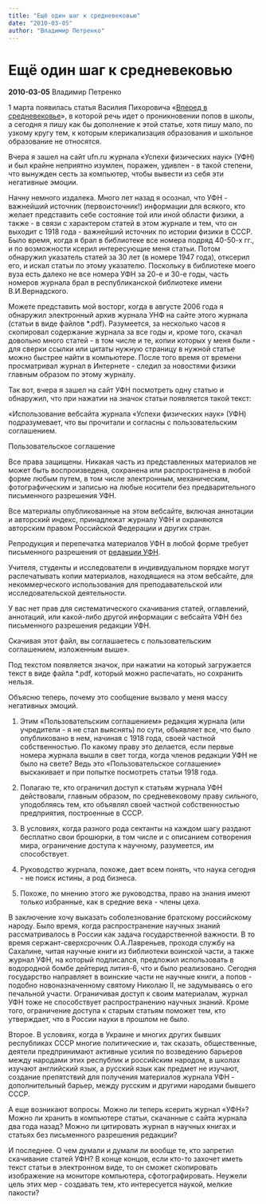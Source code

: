 ```yaml
---
title: "Ещё один шаг к средневековью"
date: "2010-03-05"
author: "Владимир Петренко"
---
```


# Ещё один шаг к средневековью

**2010-03-05** Владимир Петренко

1 марта появилась статья Василия Пихоровича «[Вперед в средневековье](/1996.html)», в которой речь идет о проникновении попов в школы, а сегодня я пишу как бы дополнение к этой статье, хотя пишу мало, по узкому кругу тем, к которым клерикализация образования и школьное образование не относятся.

Вчера я зашел на сайт ufn.ru журнала «Успехи физических наук» (УФН) и был крайне неприятно изумлен, поражен, удивлен - в такой степени, что вынужден сесть за компьютер, чтобы вывести из себя эти негативные эмоции.

Начну немного издалека. Много лет назад я осознал, что УФН - важнейший источник (первоисточник!) информации для всякого, кто желает представить себе состояние той или иной области физики, а также - в связи с характером статей в этом журнале и тем, что он выходит с 1918 года - важнейший источник по истории физики в СССР. Было время, когда я брал в библиотеке все номера подряд 40-50-х гг., и по возможности ксерил интересующие меня статьи. Потом обнаружил указатель статей за 30 лет (в номере 1947 года), отксерил его, и искал статьи по этому указателю. Поскольку в библиотеке моего вуза есть далеко не все номера УФН за 20-е и 30-е годы, часть номеров журнала брал в республиканской библиотеке имени В.И.Вернадского.

Можете представить мой восторг, когда в августе 2006 года я обнаружил электронный архив журнала УНФ на сайте этого журнала (статьи в виде файлов *.pdf). Разумеется, за несколько часов я скопировал содержание журнала за все годы и, кроме того, скачал довольно много статей - в том числе и те, копии которых у меня были - для сверки ссылки или цитаты нужную страницу в нужной статье можно быстрее найти в компьютере. После того время от времени просматривал журнал в Интернете - следил за новостями физики главным образом по этому журналу.

Так вот, вчера я зашел на сайт УФН посмотреть одну статью и обнаружил, что при нажатии на значок статьи появляется такой текст:

«Использование вебсайта журнала «Успехи физических наук» (УФН) подразумевает, что вы прочитали и согласны с пользовательским соглашением.

Пользовательское соглашение

Все права защищены. Никакая часть из представленных материалов не может быть воспроизведена, сохранена или распространена в любой форме любым путем, в том числе электронным, механическим, фотографическим и записью на любые носители без предварительного письменного разрешения УФН.

Все материалы опубликованные на этом вебсайте, включая аннотации и авторский индекс, принадлежат журналу УФН и охраняются авторским правом Российской Федерации и других стран.

Репродукция и перепечатка материалов УФН в любой форме требует письменного разрешения от [редакции УФН](https://propaganda-journal.net/ru/geninfo.html).

Учителя, студенты и исследователи в индивидуальном порядке могут распечатывать копии материалов, находящиеся на этом вебсайте, для некоммерческого использования для преподавательской или исследовательской деятельности.

У вас нет прав для систематического скачивания статей, оглавлений, аннотаций, или какой-либо другой информации с вебсайта УФН без письменного разрешения редакции УФН.

Скачивая этот файл, вы соглашаетесь с пользовательским соглашением, изложенным выше».

Под текстом появляется значок, при нажатии на который загружается текст в виде файла *.pdf, который можно распечатать, но сохранить нельзя.

Объясню теперь, почему это сообщение вызвало у меня массу негативных эмоций.

1. Этим «Пользовательским соглашением» редакция журнала (или учредители - я не стал выяснять) по сути, объявляет все, что было опубликовано в нем, начиная с 1918 года, своей частной собственностью. По какому праву это делается, если первые номера журнала вышли в свет тогда, когда членов редакции УФН не было на свете? Ведь это «Пользовательское соглашение» выскакивает и при попытке посмотреть статьи 1918 года.

2. Полагаю те, кто ограничил доступ к статьям журнала УФН действовали, главным образом, по средневековому праву сильного, уподобляясь тем, кто объявлял своей частной собственностью предприятия, построенные в СССР.

3. В условиях, когда разного рода сектанты на каждом шагу раздают бесплатно свои брошюрки, в том числе и с описанием сотворения мира, ограничение доступа к научному, разумеется, им способствует.

4. Руководство журнала, похоже, дает всем понять, что наука сегодня - не поиск истины, а род бизнеса.

5. Похоже, по мнению этого же руководства, право на знания имеют только избранные, как в средние века - члены цеха.

В заключение хочу выказать соболезнование братскому российскому народу. Было время, когда распространение научных знаний рассматривалось в России как задача государственной важности. В то время сержант-сверхсрочник О.А.Лавреньев, проходя службу на Сахалине, читая научные книги из библиотеки воинской части, а также журнал УФН, на который подписался, предложил использовать в водородной бомбе дейтерид лития-6, что и было реализовано. Сегодня государство направляет в воинские части не научные книги, а попов - подобно новоназначенному святому Николаю II, не задумываясь о его печальной участи. Ограничивая доступ к своим материалам, журнал УФН тоже не способствует распространению научных знаний. Кроме того, ограничение доступа к старым статьям поможет тем, кто утверждает, что в России науки в прошлом не было.

Второе. В условиях, когда в Украине и многих других бывших республиках СССР многие политические и, так сказать, общественные, деятели предпринимают активные усилия по возведению барьеров между народами этих республик и российским народом, в школах изучают английский язык, а русский язык как предмет не изучают, создание препятствий для получения материалов журнала УФН - дополнительный барьер, между русским и другими народами бывшего СССР.

А еще возникают вопросы. Можно ли теперь ксерить журнал «УФН»? Можно ли хранить в компьютере статьи, скачанные с сайта журнала два года назад? Можно ли цитировать журнал в научных книгах и статьях без письменного разрешения редакции?

И последнее. О чем думали и думали ли вообще те, кто запретил скачивание статей УФН? В конце концов, если кто-то захочет иметь текст статьи в электронном виде, то он сможет скопировать изображение на мониторе компьютера, сфотографировать. Неужели цель этих мер - создавать тем, кто интересуется наукой, мелкие пакости?